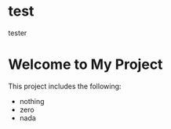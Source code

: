 # test
tester

# Welcome to My Project

This project includes the following:
+ nothing
+ zero
+ nada
